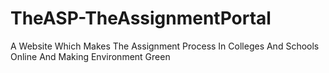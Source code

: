 # TheASP-TheAssignmentPortal
A Website Which Makes The Assignment Process In Colleges And Schools Online And Making Environment Green

